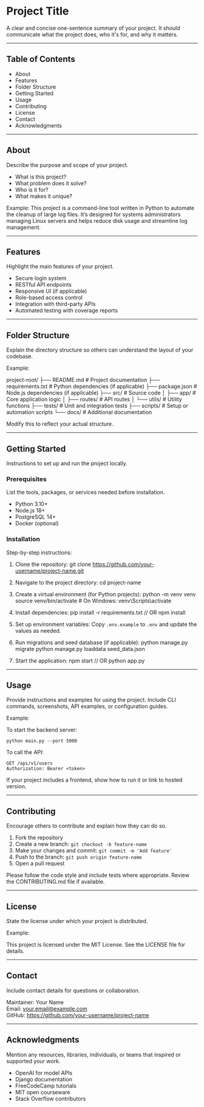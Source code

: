 # Project Title

A clear and concise one-sentence summary of your project. It should communicate what the project does, who it's for, and why it matters.

---

## Table of Contents

-   About
-   Features
-   Folder Structure
-   Getting Started
-   Usage
-   Contributing
-   License
-   Contact
-   Acknowledgments

---

## About

Describe the purpose and scope of your project.

-   What is this project?
-   What problem does it solve?
-   Who is it for?
-   What makes it unique?

Example:
This project is a command-line tool written in Python to automate the cleanup of large log files. It’s designed for systems administrators managing Linux servers and helps reduce disk usage and streamline log management.

---

## Features

Highlight the main features of your project.

-   Secure login system
-   RESTful API endpoints
-   Responsive UI (if applicable)
-   Role-based access control
-   Integration with third-party APIs
-   Automated testing with coverage reports

---

## Folder Structure

Explain the directory structure so others can understand the layout of your codebase.

Example:

project-root/
├── README.md # Project documentation
├── requirements.txt # Python dependencies (if applicable)
├── package.json # Node.js dependencies (if applicable)
├── src/ # Source code
│ ├── app/ # Core application logic
│ ├── routes/ # API routes
│ └── utils/ # Utility functions
├── tests/ # Unit and integration tests
├── scripts/ # Setup or automation scripts
└── docs/ # Additional documentation

Modify this to reflect your actual structure.

---

## Getting Started

Instructions to set up and run the project locally.

### Prerequisites

List the tools, packages, or services needed before installation.

-   Python 3.10+
-   Node.js 18+
-   PostgreSQL 14+
-   Docker (optional)

### Installation

Step-by-step instructions:

1. Clone the repository:
   git clone https://github.com/your-username/project-name.git

2. Navigate to the project directory:
   cd project-name

3. Create a virtual environment (for Python projects):
   python -m venv venv
   source venv/bin/activate # On Windows: venv\Scripts\activate

4. Install dependencies:
   pip install -r requirements.txt
   // OR
   npm install

5. Set up environment variables:
   Copy `.env.example` to `.env` and update the values as needed.

6. Run migrations and seed database (if applicable):
   python manage.py migrate
   python manage.py loaddata seed_data.json

7. Start the application:
   npm start
   // OR
   python app.py

---

## Usage

Provide instructions and examples for using the project. Include CLI commands, screenshots, API examples, or configuration guides.

Example:

To start the backend server:

    python main.py --port 5000

To call the API:

    GET /api/v1/users
    Authorization: Bearer <token>

If your project includes a frontend, show how to run it or link to hosted version.

---

## Contributing

Encourage others to contribute and explain how they can do so.

1. Fork the repository
2. Create a new branch: `git checkout -b feature-name`
3. Make your changes and commit: `git commit -m 'Add feature'`
4. Push to the branch: `git push origin feature-name`
5. Open a pull request

Please follow the code style and include tests where appropriate. Review the CONTRIBUTING.md file if available.

---

## License

State the license under which your project is distributed.

Example:

This project is licensed under the MIT License. See the LICENSE file for details.

---

## Contact

Include contact details for questions or collaboration.

Maintainer: Your Name  
Email: your.email@example.com  
GitHub: https://github.com/your-username/project-name

---

## Acknowledgments

Mention any resources, libraries, individuals, or teams that inspired or supported your work.

-   OpenAI for model APIs
-   Django documentation
-   FreeCodeCamp tutorials
-   MIT open courseware
-   Stack Overflow contributors
